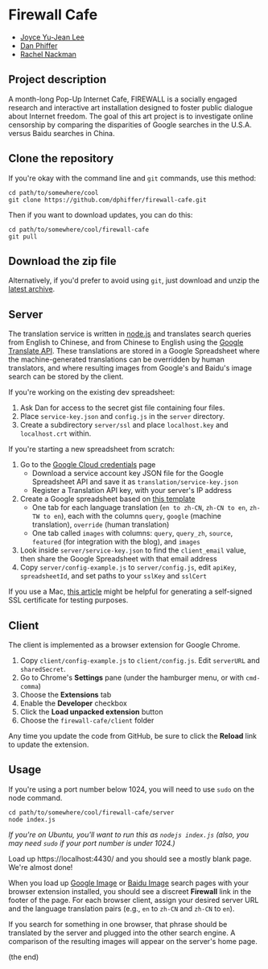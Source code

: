 # Firewall Cafe

* [Joyce Yu-Jean Lee](http://www.joyceyujeanlee.com/)
* [Dan Phiffer](https://phiffer.org/)
* [Rachel Nackman](http://www.rachelnackman.com/)

## Project description

A month-long Pop-Up Internet Cafe, FIREWALL is a socially engaged research and interactive art installation designed to foster public dialogue about Internet freedom. The goal of this art project is to investigate online censorship by comparing the disparities of Google searches in the U.S.A. versus Baidu searches in China.

## Clone the repository

If you're okay with the command line and `git` commands, use this method:

```
cd path/to/somewhere/cool
git clone https://github.com/dphiffer/firewall-cafe.git
```

Then if you want to download updates, you can do this:

```
cd path/to/somewhere/cool/firewall-cafe
git pull
```

## Download the zip file

Alternatively, if you'd prefer to avoid using `git`, just download and unzip the [latest archive](https://github.com/dphiffer/firewall-cafe/archive/master.zip).

## Server

The translation service is written in [node.js](http://nodejs.org/) and translates search queries from English to Chinese, and from Chinese to English using the [Google Translate API](https://cloud.google.com/translate/docs). These translations are stored in a Google Spreadsheet where the machine-generated translations can be overridden by human translators, and where resulting images from Google's and Baidu's image search can be stored by the client.

If you're working on the existing dev spreadsheet:
1. Ask Dan for access to the secret gist file containing four files.
2. Place `service-key.json` and `config.js` in the `server` directory.
3. Create a subdirectory `server/ssl` and place `localhost.key` and `localhost.crt` within.

If you're starting a new spreadsheet from scratch:

1. Go to the [Google Cloud credentials](https://console.cloud.google.com/apis/credentials) page  
	* Download a service account key JSON file for the Google Spreadsheet API and save it as `translation/service-key.json`
	* Register a Translation API key, with your server's IP address
2. Create a Google spreadsheet based on [this template](https://docs.google.com/spreadsheets/d/1bhoMy4bwZyr58a2pnnxYD4JQogOpAgqqMtSUQIZLz_Q/edit?usp=sharing)  
 	* One tab for each language translation (`en to zh-CN`, `zh-CN to en`, `zh-TW to en`), each with the columns `query`, `google` (machine translation), `override` (human translation)
	* One tab called `images` with columns: `query`, `query_zh`, `source`, `featured` (for integration with the blog), and `images`
3. Look inside `server/service-key.json` to find the `client_email` value, then share the Google Spreadsheet with that email address
4. Copy `server/config-example.js` to `server/config.js`, edit `apiKey`, `spreadsheetId`, and set paths to your `sslKey` and `sslCert`

If you use a Mac, [this article](http://brianflove.com/2014/12/01/self-signed-ssl-certificate-on-mac-yosemite/) might be helpful for generating a self-signed SSL certificate for testing purposes.

## Client

The client is implemented as a browser extension for Google Chrome.

1. Copy `client/config-example.js` to `client/config.js`. Edit `serverURL` and `sharedSecret`.
2. Go to Chrome's __Settings__ pane (under the hamburger menu, or with `cmd-comma`)
3. Choose the __Extensions__ tab
4. Enable the __Developer__ checkbox
5. Click the __Load unpacked extension__ button
6. Choose the `firewall-cafe/client` folder

Any time you update the code from GitHub, be sure to click the __Reload__ link to update the extension.

## Usage

If you're using a port number below 1024, you will need to use `sudo` on the node command.

```
cd path/to/somewhere/cool/firewall-cafe/server
node index.js
```

*If you're on Ubuntu, you'll want to run this as `nodejs index.js` (also, you may need `sudo` if your port number is under 1024.)*

Load up https://localhost:4430/ and you should see a mostly blank page. We're almost done!

When you load up [Google Image](https://www.google.com/imghp) or [Baidu Image](http://image.baidu.com/) search pages with your browser extension installed, you should see a discreet __Firewall__ link in the footer of the page. For each browser client, assign your desired server URL and the language translation pairs (e.g., `en` to `zh-CN` and `zh-CN` to `en`).

If you search for something in one browser, that phrase should be translated by the server and plugged into the other search engine. A comparison of the resulting images will appear on the server's home page.

(the end)
